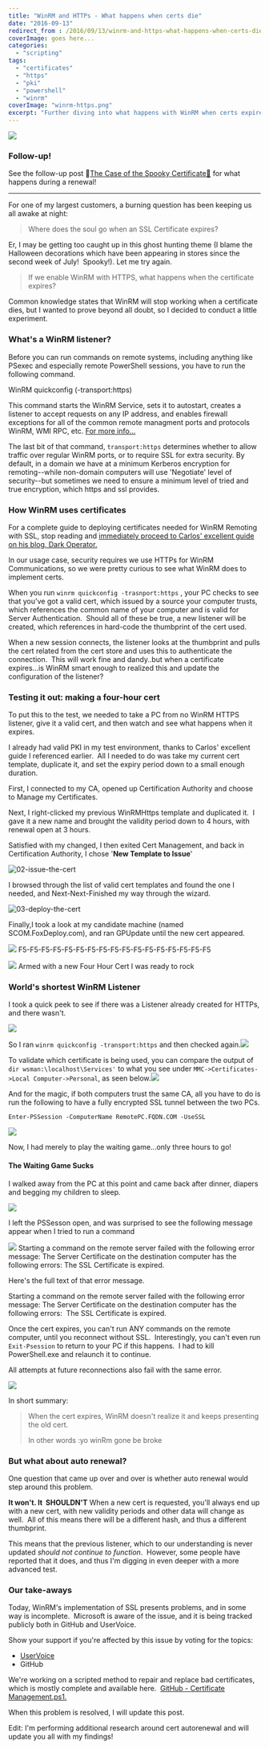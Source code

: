```yaml
---
title: "WinRM and HTTPs - What happens when certs die"
date: "2016-09-13"
redirect_from : /2016/09/13/winrm-and-https-what-happens-when-certs-die
coverImage: goes here...
categories: 
  - "scripting"
tags: 
  - "certificates"
  - "https"
  - "pki"
  - "powershell"
  - "winrm"
coverImage: "winrm-https.png"
excerpt: "Further diving into what happens with WinRM when certs expire"
---
```


![](../assets/images/2016/09/images/winrm-https.png)

### Follow-up!

See the follow-up post 👻[The Case of the Spooky Certificate👻](http://foxdeploy.com/2016/09/16/winrm-https-and-the-case-of-ghost-certificate/) for what happens during a renewal!

* * *

For one of my largest customers, a burning question has been keeping us all awake at night:

> Where does the soul go when an SSL Certificate expires?

Er, I may be getting too caught up in this ghost hunting theme (I blame the Halloween decorations which have been appearing in stores since the second week of July!  Spooky!). Let me try again.

> If we enable WinRM with HTTPS, what happens when the certificate expires?

Common knowledge states that WinRM will stop working when a certificate dies, but I wanted to prove beyond all doubt, so I decided to conduct a little experiment.

### What's a WinRM listener?

Before you can run commands on remote systems, including anything like PSexec and especially remote PowerShell sessions, you have to run the following command.

WinRM quickconfig (-transport:https)

This command starts the WinRM Service, sets it to autostart, creates a listener to accept requests on any IP address, and enables firewall exceptions for all of the common remote managment ports and protocols WinRM, WMI RPC, etc. [For more info...](https://blogs.technet.microsoft.com/askperf/2010/09/24/an-introduction-to-winrm-basics/)

The last bit of that command, `transport:https` determines whether to allow traffic over regular WinRM ports, or to require SSL for extra security. By default, in a domain we have at a minimum Kerberos encryption for remoting--while non-domain computers will use 'Negotiate' level of security--but sometimes we need to ensure a minimum level of tried and true encryption, which https and ssl provides.

### How WinRM uses certificates

For a complete guide to deploying certificates needed for WinRM Remoting with SSL, stop reading and [immediately proceed to Carlos' excellent guide on his blog, Dark Operator.](http://www.darkoperator.com/blog/2015/3/24/bdvjiiw1ybzfdjulc5pprgpkm8os0b)

In our usage case, security requires we use HTTPs for WinRM Communications, so we were pretty curious to see what WinRM does to implement certs.

When you run `winrm quickconfig -trasnport:https` , your PC checks to see that you've got a valid cert, which issued by a source your computer trusts, which references the common name of your computer and is valid for Server Authentication.  Should all of these be true, a new listener will be created, which references in hard-code the thumbprint of the cert used.

When a new session connects, the listener looks at the thumbprint and pulls the cert related from the cert store and uses this to authenticate the connection.  This will work fine and dandy..but when a certificate expires...is WinRM smart enough to realized this and update the configuration of the listener?

### Testing it out: making a four-hour cert

To put this to the test, we needed to take a PC from no WinRM HTTPS listener, give it a valid cert, and then watch and see what happens when it expires.

I already had valid PKI in my test environment, thanks to Carlos' excellent guide I referenced earlier.  All I needed to do was take my current cert template, duplicate it, and set the expiry period down to a small enough duration.

First, I connected to my CA, opened up Certification Authority and choose to Manage my Certificates.

Next, I right-clicked my previous WinRMHttps template and duplicated it.  I gave it a new name and brought the validity period down to 4 hours, with renewal open at 3 hours.



Satisfied with my changed, I then exited Cert Management, and back in Certification Authority, I chose '**New Template to Issue**'

![02-issue-the-cert](../assets/images/2016/09/images/02-issue-the-cert.png?w=467)

I browsed through the list of valid cert templates and found the one I needed, and Next-Next-Finished my way through the wizard.

![03-deploy-the-cert](../assets/images/2016/09/images/03-deploy-the-cert.png?w=595)

Finally,I took a look at my candidate machine (named SCOM.FoxDeploy.com), and ran GPUpdate until the new cert appeared.

![](../assets/images/2016/09/images/00-no-cert.png) F5-F5-F5-F5-F5-F5-F5-F5-F5-F5-F5-F5-F5-F5-F5-F5-F5

![](../assets/images/2016/09/images/08-omg-cert-expires-soon.png) Armed with a new Four Hour Cert I was ready to rock

### World's shortest WinRM Listener

I took a quick peek to see if there was a Listener already created for HTTPs, and there wasn't.

![](../assets/images/2016/09/images/04-validate-no-listener.png)

So I ran `winrm quickconfig -transport:https` and then checked again.![](../assets/images/2016/09/images/05-winrm-https-exists.png)

To validate which certificate is being used, you can compare the output of `dir wsman:\localhost\Services'` to what you see under `MMC->Certificates->Local Computer->Personal`, as seen below.![](../assets/images/2016/09/images/06-validate-cert.png)

And for the magic, if both computers trust the same CA, all you have to do is run the following to have a fully encrypted SSL tunnel between the two PCs.

`Enter-PSSession -ComputerName RemotePC.FQDN.COM -UseSSL`

![](../assets/images/2016/09/images/07-connecting-over-ssl.png)

Now, I had merely to play the waiting game...only three hours to go!

#### The Waiting Game Sucks

I walked away from the PC at this point and came back after dinner, diapers and begging my children to sleep.

![](../assets/images/2016/09/images/threehourslater.jpg)

I left the PSSesson open, and was surprised to see the following message appear when I tried to run a command

![](../assets/images/2016/09/images/cert-expired.png) Starting a command on the remote server failed with the following error message: The Server Certificate on the destination computer has the following errors: The SSL Certificate is expired.

Here's the full text of that error message.

Starting a command on the remote server failed with the following error message: The Server Certificate on the destination computer has the following errors:  The SSL Certificate is expired.

Once the cert expires, you can't run ANY commands on the remote computer, until you reconnect without SSL.  Interestingly, you can't even run `Exit-Psession` to return to your PC if this happens.  I had to kill PowerShell.exe and relaunch it to continue.

All attempts at future reconnections also fail with the same error.

![](../assets/images/2016/09/images/cert-expired2.png)

In short summary:

> When the cert expires, WinRM doesn't realize it and keeps presenting the old cert.
> 
> In other words :yo winRm gone be broke

### But what about auto renewal?

One question that came up over and over is whether auto renewal would step around this problem.

**It won't. It  SHOULDN'T** When a new cert is requested, you'll always end up with a new cert, with new validity periods and other data will change as well.  All of this means there will be a different hash, and thus a different thumbprint.

This means that the previous listener, which to our understanding is never updated _should not continue to function_.  However, some people have reported that it does, and thus I'm digging in even deeper with a more advanced test.

### Our take-aways

Today, WinRM's implementation of SSL presents problems, and in some way is incomplete.  Microsoft is aware of the issue, and it is being tracked publicly both in GitHub and UserVoice.

Show your support if you're affected by this issue by voting for the topics:

- [UserVoice](https://windowsserver.uservoice.com/forums/301869-powershell/suggestions/10990128-server-2012r2-winrm-https-listener-autocertificate) 
- GitHub

We're working on a scripted method to repair and replace bad certificates, which is mostly complete and available here.  [GitHub - Certificate Management.ps1.](https://github.com/1RedOne/WinRM_CertMgmt)

When this problem is resolved, I will update this post.

Edit: I'm performing additional research around cert autorenewal and will update you all with my findings!

